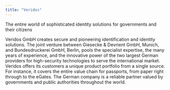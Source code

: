 ```yaml
---
title: "Veridos"
---
```


The entire world of sophisticated identity solutions for governments and their citizens

Veridos GmbH creates secure and pioneering identification and identity solutions. The joint venture between Giesecke & Devrient GmbH, Munich, and Bundesdruckerei GmbH, Berlin, pools the specialist expertise, the many years of experience, and the innovative power of the two largest German providers for high-security technologies to serve the international market. Veridos offers its customers a unique product portfolio from a single source. For instance, it covers the entire value chain for passports, from paper right through to the eGates. The German company is a reliable partner valued by governments and public authorities throughout the world.

